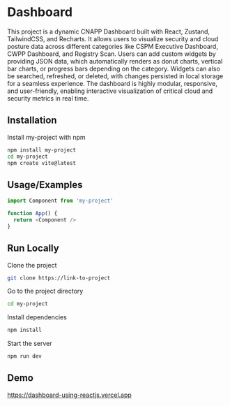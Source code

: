 # Dashboard 

This project is a dynamic CNAPP Dashboard built with React, Zustand, TailwindCSS, and Recharts. It allows users to visualize security and cloud posture data across different categories like CSPM Executive Dashboard, CWPP Dashboard, and Registry Scan. Users can add custom widgets by providing JSON data, which automatically renders as donut charts, vertical bar charts, or progress bars depending on the category. Widgets can also be searched, refreshed, or deleted, with changes persisted in local storage for a seamless experience. The dashboard is highly modular, responsive, and user-friendly, enabling interactive visualization of critical cloud and security metrics in real time.

## Installation

Install my-project with npm

```bash
npm install my-project
cd my-project
npm create vite@latest
```

## Usage/Examples

```javascript
import Component from 'my-project'

function App() {
  return <Component />
}
```

## Run Locally

Clone the project

```bash
git clone https://link-to-project
```

Go to the project directory

```bash
cd my-project
```

Install dependencies

```bash
npm install
```

Start the server

```bash
npm run dev
```

## Demo
https://dashboard-using-reactjs.vercel.app
